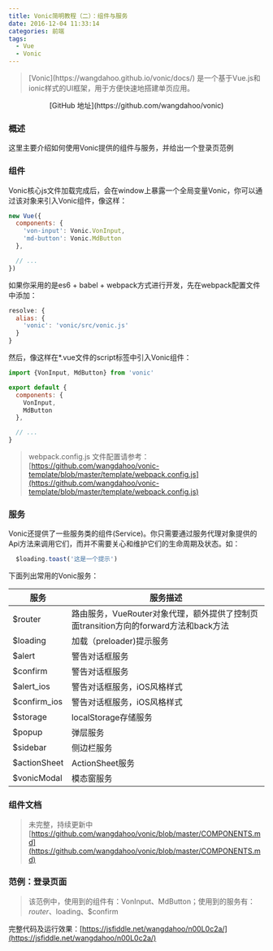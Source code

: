 ```yaml
---
title: Vonic简明教程（二）：组件与服务
date: 2016-12-04 11:33:14
categories: 前端
tags: 
  - Vue
  - Vonic
---
```


<blockquote class="blockquote-center">
  [Vonic](https://wangdahoo.github.io/vonic/docs/) 是一个基于Vue.js和ionic样式的UI框架，用于方便快速地搭建单页应用。
</blockquote>

<p align="center">
  [GitHub 地址](https://github.com/wangdahoo/vonic)
</p>

### 概述
这里主要介绍如何使用Vonic提供的组件与服务，并给出一个登录页范例

### 组件
Vonic核心js文件加载完成后，会在window上暴露一个全局变量Vonic，你可以通过该对象来引入Vonic组件，像这样：
```js
new Vue({
  components: {
    'von-input': Vonic.VonInput,
    'md-button': Vonic.MdButton
  },

  // ...
})
```

如果你采用的是es6 + babel + webpack方式进行开发，先在webpack配置文件中添加：
```js
resolve: {
  alias: {
    'vonic': 'vonic/src/vonic.js'
  }
}
```
然后，像这样在*.vue文件的script标签中引入Vonic组件：
```js
import {VonInput, MdButton} from 'vonic'

export default {
  components: {
    VonInput, 
    MdButton
  },

  // ...
}
```

> webpack.config.js 文件配置请参考：
[https://github.com/wangdahoo/vonic-template/blob/master/template/webpack.config.js](https://github.com/wangdahoo/vonic-template/blob/master/template/webpack.config.js)

### 服务
Vonic还提供了一些服务类的组件(Service)。你只需要通过服务代理对象提供的Api方法来调用它们，而并不需要关心和维护它们的生命周期及状态。如：
```js
  $loading.toast('这是一个提示')
```

下面列出常用的Vonic服务：

| 服务 | 服务描述 |
|-----|-----|
| $router  | 路由服务，VueRouter对象代理，额外提供了控制页面transition方向的forward方法和back方法 |
| $loading  | 加载（preloader)提示服务 |
| $alert  | 警告对话框服务 |
| $confirm  | 警告对话框服务 |
| $alert_ios  | 警告对话框服务，iOS风格样式 |
| $confirm_ios  | 警告对话框服务，iOS风格样式 |
| $storage  | localStorage存储服务 |
| $popup  | 弹层服务 |
| $sidebar  | 侧边栏服务 |
| $actionSheet  | ActionSheet服务 |
| $vonicModal  | 模态窗服务 |

### 组件文档
> 未完整，持续更新中
[https://github.com/wangdahoo/vonic/blob/master/COMPONENTS.md](https://github.com/wangdahoo/vonic/blob/master/COMPONENTS.md)

### 范例：登录页面
> 该范例中，使用到的组件有：VonInput、MdButton；使用到的服务有：$router、$loading、$confirm

完整代码及运行效果：[https://jsfiddle.net/wangdahoo/n00L0c2a/](https://jsfiddle.net/wangdahoo/n00L0c2a/)